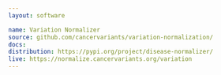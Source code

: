 ```yaml
---
layout: software

name: Variation Normalizer
source: github.com/cancervariants/variation-normalization/
docs:
distribution: https://pypi.org/project/disease-normalizer/
live: https://normalize.cancervariants.org/variation
---
```


